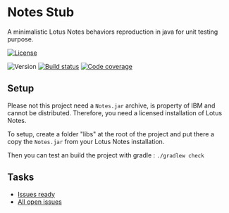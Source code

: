 # Notes Stub
A minimalistic Lotus Notes behaviors reproduction in java for unit testing purpose.

[![License](https://img.shields.io/badge/license-GPLv2-blue.svg)](https://github.com/toolable/notes.stub/blob/develop/LICENSE)

![Version](https://img.shields.io/badge/version-1.0--develop-lightgray.svg)
[![Build status](https://travis-ci.org/toolable/notes.stub.svg?branch=develop)](https://travis-ci.org/toolable/notes.stub/branches)
[![Code coverage](https://img.shields.io/codecov/c/github/toolable/notes.stub/develop.svg)](https://codecov.io/github/toolable/notes.stub/?branch=develop)

## Setup
Please not this project need a `Notes.jar` archive, is property of IBM and cannot be distributed. Therefore, you need a licensed installation of Lotus Notes.

To setup, create a folder "libs" at the root of the project and put there a copy the `Notes.jar` from your Lotus Notes installation.

Then you can test an build the project with gradle : `./gradlew check`

## Tasks
* [Issues ready](https://github.com/toolable/notes.stub/issues?q=is%3Aopen+is%3Aissue+label%3Aready)
* [All open issues](https://github.com/toolable/notes.stub/issues?q=is%3Aopen+is%3Aissue)
